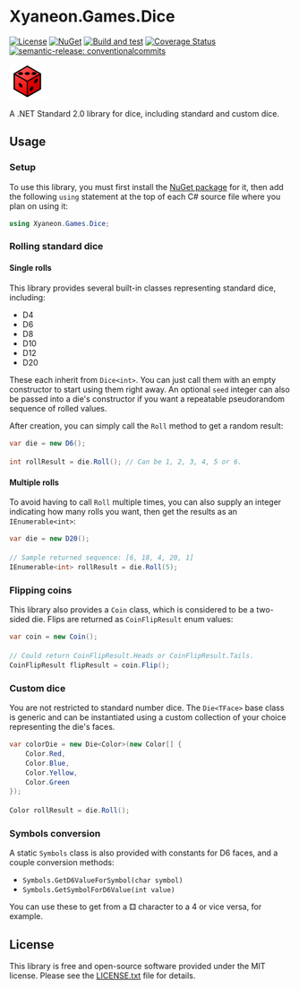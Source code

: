 # Xyaneon.Games.Dice

[![License](https://img.shields.io/github/license/Xyaneon/Xyaneon.Games.Dice)][License]
[![NuGet](https://img.shields.io/nuget/v/Xyaneon.Games.Dice.svg?style=flat)][NuGet package]
[![Build and test](https://github.com/Xyaneon/Xyaneon.Games.Dice/actions/workflows/dotnet.yml/badge.svg)](https://github.com/Xyaneon/Xyaneon.Games.Dice/actions/workflows/dotnet.yml)
[![Coverage Status](https://coveralls.io/repos/github/Xyaneon/Xyaneon.Games.Dice/badge.svg?branch=main)](https://coveralls.io/github/Xyaneon/Xyaneon.Games.Dice?branch=main)
[![semantic-release: conventionalcommits](https://img.shields.io/badge/semantic--release-conventionalcommits-e10079?logo=semantic-release)](https://github.com/semantic-release/semantic-release)

![Package Icon][icon]

A .NET Standard 2.0 library for dice, including standard and custom dice.

## Usage

### Setup

To use this library, you must first install the [NuGet package][NuGet package]
for it, then add the following `using` statement at the top of each C# source
file where you plan on using it:

```csharp
using Xyaneon.Games.Dice;
```

### Rolling standard dice

#### Single rolls

This library provides several built-in classes representing standard dice,
including:

- D4
- D6
- D8
- D10
- D12
- D20

These each inherit from `Dice<int>`. You can just call them with an empty
constructor to start using them right away. An optional `seed` integer can
also be passed into a die's constructor if you want a repeatable pseudorandom
sequence of rolled values.

After creation, you can simply call the `Roll` method to get a random result:

```csharp
var die = new D6();

int rollResult = die.Roll(); // Can be 1, 2, 3, 4, 5 or 6.
```

#### Multiple rolls

To avoid having to call `Roll` multiple times, you can also supply an integer
indicating how many rolls you want, then get the results as an
`IEnumerable<int>`:

```csharp
var die = new D20();

// Sample returned sequence: [6, 18, 4, 20, 1]
IEnumerable<int> rollResult = die.Roll(5);
```

### Flipping coins

This library also provides a `Coin` class, which is considered to be a
two-sided die. Flips are returned as `CoinFlipResult` enum values:

```csharp
var coin = new Coin();

// Could return CoinFlipResult.Heads or CoinFlipResult.Tails.
CoinFlipResult flipResult = coin.Flip();
```

### Custom dice

You are not restricted to standard number dice. The `Die<TFace>` base class is
generic and can be instantiated using a custom collection of your choice
representing the die's faces.

```csharp
var colorDie = new Die<Color>(new Color[] {
    Color.Red,
    Color.Blue,
    Color.Yellow,
    Color.Green
});

Color rollResult = die.Roll();
```

### Symbols conversion

A static `Symbols` class is also provided with constants for D6 faces, and a
couple conversion methods:
- `Symbols.GetD6ValueForSymbol(char symbol)`
- `Symbols.GetSymbolForD6Value(int value)`

You can use these to get from a ⚃ character to a 4 or vice versa, for example.

## License

This library is free and open-source software provided under the MIT license.
Please see the [LICENSE.txt][License] file for details.

[icon]: https://github.com/Xyaneon/Xyaneon.Games.Dice/blob/main/Xyaneon.Games.Dice/images/icon.png
[License]: https://github.com/Xyaneon/Xyaneon.Games.Dice/blob/main/LICENSE.txt
[NuGet package]: https://www.nuget.org/packages/Xyaneon.Games.Dice/
